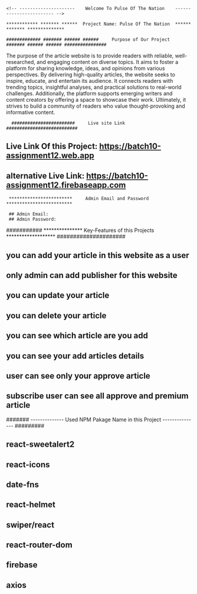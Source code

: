 
    <!-- ---------------------    Welcome To Pulse Of The Nation    ------------------------ -->

    ************ ******* ******  Project Name: Pulse Of The Nation  ****** ******* **************

    ############# ####### ###### ######     Purpose of Our Project    ####### ###### ###### ################

   The purpose of the article website is to provide readers with reliable, well-researched, and engaging content on  diverse topics. It aims to foster a platform for sharing knowledge, ideas, and opinions from various perspectives.  By delivering high-quality articles, the website seeks to inspire, educate, and entertain its audience. It connects  readers with trending topics, insightful analyses, and practical solutions to real-world challenges. Additionally,  the platform supports emerging writers and content creators by offering a space to showcase their work. Ultimately,  it strives to build a community of readers who value thought-provoking and informative content.

      
      ########################     Live site Link       ###########################

   ## Live Link Of this Project: https://batch10-assignment12.web.app
   ## alternative Live Link: https://batch10-assignment12.firebaseapp.com

     ************************     Admin Email and Password     *************************

     ## Admin Email: 
     ## Admin Password: 

  ########### ***************  Key-Features of this Projects  ******************* #####################

  ## you can add your article in this website as a user
  ## only admin can add publisher for this website
  ## you can update your article
  ## you can delete your article
  ## you can see which article are you add
  ## you can see your add articles details
  ## user can see only your approve article
  ## subscribe user can see all approve and premium article


  ####### -------------- Used NPM Pakage Name in this Project --------------- #########

## react-sweetalert2
## react-icons
## date-fns
## react-helmet
## swiper/react    
## react-router-dom
## firebase
## axios